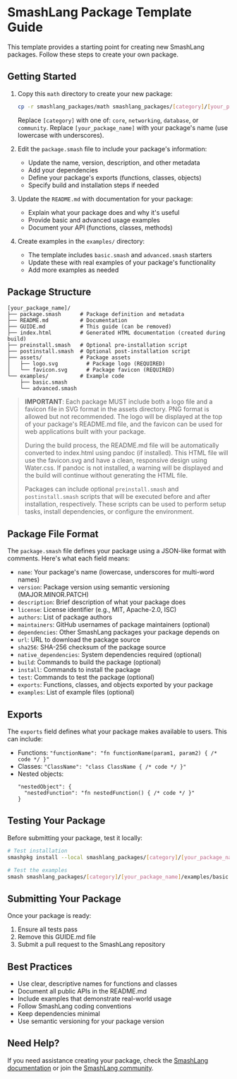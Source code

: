 # SmashLang Package Template Guide

This template provides a starting point for creating new SmashLang packages. Follow these steps to create your own package.

## Getting Started

1. Copy this `math` directory to create your new package:

   ```bash
   cp -r smashlang_packages/math smashlang_packages/[category]/[your_package_name]
   ```

   Replace `[category]` with one of: `core`, `networking`, `database`, or `community`.
   Replace `[your_package_name]` with your package's name (use lowercase with underscores).

2. Edit the `package.smash` file to include your package's information:
   - Update the name, version, description, and other metadata
   - Add your dependencies
   - Define your package's exports (functions, classes, objects)
   - Specify build and installation steps if needed

3. Update the `README.md` with documentation for your package:
   - Explain what your package does and why it's useful
   - Provide basic and advanced usage examples
   - Document your API (functions, classes, methods)

4. Create examples in the `examples/` directory:
   - The template includes `basic.smash` and `advanced.smash` starters
   - Update these with real examples of your package's functionality
   - Add more examples as needed

## Package Structure

```
[your_package_name]/
├── package.smash      # Package definition and metadata
├── README.md          # Documentation
├── GUIDE.md           # This guide (can be removed)
├── index.html         # Generated HTML documentation (created during build)
├── preinstall.smash   # Optional pre-installation script
├── postinstall.smash  # Optional post-installation script
├── assets/            # Package assets
│   ├── logo.svg         # Package logo (REQUIRED)
│   └── favicon.svg      # Package favicon (REQUIRED)
└── examples/          # Example code
    ├── basic.smash
    └── advanced.smash
```

> **IMPORTANT**: Each package MUST include both a logo file and a favicon file in SVG format in the assets directory. PNG format is allowed but not recommended. The logo will be displayed at the top of your package's README.md file, and the favicon can be used for web applications built with your package.
>
> During the build process, the README.md file will be automatically converted to index.html using pandoc (if installed). This HTML file will use the favicon.svg and have a clean, responsive design using Water.css. If pandoc is not installed, a warning will be displayed and the build will continue without generating the HTML file.
>
> Packages can include optional `preinstall.smash` and `postinstall.smash` scripts that will be executed before and after installation, respectively. These scripts can be used to perform setup tasks, install dependencies, or configure the environment.

## Package File Format

The `package.smash` file defines your package using a JSON-like format with comments. Here's what each field means:

- `name`: Your package's name (lowercase, underscores for multi-word names)
- `version`: Package version using semantic versioning (MAJOR.MINOR.PATCH)
- `description`: Brief description of what your package does
- `license`: License identifier (e.g., MIT, Apache-2.0, ISC)
- `authors`: List of package authors
- `maintainers`: GitHub usernames of package maintainers (optional)
- `dependencies`: Other SmashLang packages your package depends on
- `url`: URL to download the package source
- `sha256`: SHA-256 checksum of the package source
- `native_dependencies`: System dependencies required (optional)
- `build`: Commands to build the package (optional)
- `install`: Commands to install the package
- `test`: Commands to test the package (optional)
- `exports`: Functions, classes, and objects exported by your package
- `examples`: List of example files (optional)

## Exports

The `exports` field defines what your package makes available to users. This can include:

- Functions: `"functionName": "fn functionName(param1, param2) { /* code */ }"`
- Classes: `"ClassName": "class ClassName { /* code */ }"`
- Nested objects: 
  ```
  "nestedObject": {
    "nestedFunction": "fn nestedFunction() { /* code */ }"
  }
  ```

## Testing Your Package

Before submitting your package, test it locally:

```bash
# Test installation
smashpkg install --local smashlang_packages/[category]/[your_package_name]

# Test the examples
smash smashlang_packages/[category]/[your_package_name]/examples/basic.smash
```

## Submitting Your Package

Once your package is ready:

1. Ensure all tests pass
2. Remove this GUIDE.md file
3. Submit a pull request to the SmashLang repository

## Best Practices

- Use clear, descriptive names for functions and classes
- Document all public APIs in the README.md
- Include examples that demonstrate real-world usage
- Follow SmashLang coding conventions
- Keep dependencies minimal
- Use semantic versioning for your package version

## Need Help?

If you need assistance creating your package, check the [SmashLang documentation](https://smashlang.com/docs/packages) or join the [SmashLang community](https://discord.gg/smashlang).
